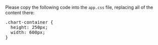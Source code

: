 Please copy the following code into the `app.css` file, replacing all of the
content there:

<pre class="file" data-filename="src/app.css" data-target="replace">
.chart-container {
  height: 250px;
  width: 600px;
}
</pre>
